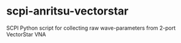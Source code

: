 # scpi-anritsu-vectorstar
 SCPI Python script for collecting raw wave-parameters from 2-port VectorStar VNA
